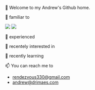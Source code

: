 👋 Welcome to my Andrew's Github home.

🤖 familiar to


  <img src="https://img.shields.io/badge/python-3776AB?style=plastic&logo=python&logoColor=white"/>
  <img src="https://img.shields.io/badge/flask-000000?style=plastic&logo=flask&logoColor=white"/>


👀 experienced

👀 recentely interested in

🌱 recently learning

📫 You can reach me to
  - rendezvous330@gmail.com
  - andrew@drimaes.com

<!---
AndrewKim330/AndrewKim330 is a ✨ special ✨ repository because its `README.md` (this file) appears on your GitHub profile.
You can click the Preview link to take a look at your changes.
--->
